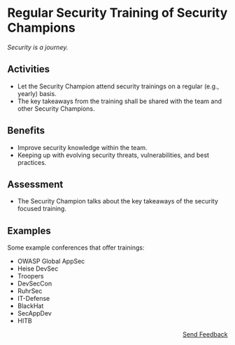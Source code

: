 # Regular Security Training of Security Champions

*Security is a journey.*

## Activities

- Let the Security Champion attend security trainings on a regular (e.g., yearly) basis.
- The key takeaways from the training shall be shared with the team and other Security Champions.

## Benefits

- Improve security knowledge within the team.
- Keeping up with evolving security threats, vulnerabilities, and best practices.

## Assessment

- The Security Champion talks about the key takeaways of the security focused training.

## Examples

Some example conferences that offer trainings:
- OWASP Global AppSec
- Heise DevSec
- Troopers
- DevSecCon
- RuhrSec
- IT-Defense
- BlackHat
- SecAppDev
- HITB

<p align="right"><a href="https://www.surveymonkey.de/r/MNWNVRB">Send Feedback</a></p>
